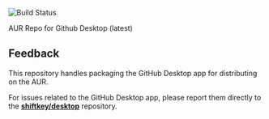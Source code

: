![Build Status](https://github.com/immackay/github-desktop-aur/workflows/Verify%20Package/badge.svg)

AUR Repo for Github Desktop (latest)

## Feedback

This repository handles packaging the GitHub Desktop app for distributing on the AUR.

For issues related to the GitHub Desktop app, please report them directly to the [**shiftkey/desktop**](https://github.com/shiftkey/desktop) repository.


